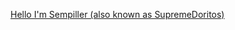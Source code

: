 [Hello I'm Sempiller (also known as SupremeDoritos) ](https://video.twimg.com/ext_tw_video/1393449914974281731/pu/vid/1280x720/vL3dA9IK5GN5TREl.mp4?tag=12)

